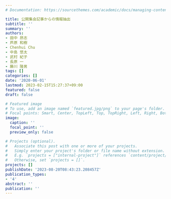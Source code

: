 ```yaml
---
# Documentation: https://sourcethemes.com/academic/docs/managing-content/

title: 公開集会記事からの情報抽出
subtitle: ''
summary: ''
authors:
- 田中 昂志
- 芦原 和樹
- Chenhui Chu
- 中島 悠太
- 武村 紀子
- 長原 一
- 藤川 隆男
tags: []
categories: []
date: '2020-06-01'
lastmod: 2023-02-15T15:27:37+09:00
featured: false
draft: false

# Featured image
# To use, add an image named `featured.jpg/png` to your page's folder.
# Focal points: Smart, Center, TopLeft, Top, TopRight, Left, Right, BottomLeft, Bottom, BottomRight.
image:
  caption: ''
  focal_point: ''
  preview_only: false

# Projects (optional).
#   Associate this post with one or more of your projects.
#   Simply enter your project's folder or file name without extension.
#   E.g. `projects = ["internal-project"]` references `content/project/deep-learning/index.md`.
#   Otherwise, set `projects = []`.
projects: []
publishDate: '2023-08-20T08:43:23.208457Z'
publication_types:
- '4'
abstract: ''
publication: ''
---
```

